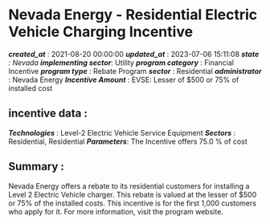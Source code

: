 # Nevada Energy - Residential Electric Vehicle Charging Incentive 
 ***created_at*** : 2021-08-20 00:00:00 
 ***updated_at*** : 2023-07-06 15:11:08 
 ***state** : Nevada 
 **implementing sector***: Utility 
 ***program category*** : Financial Incentive 
 ***program type*** : Rebate Program 
 ***sector*** : Residential 
 ***administrator*** : Nevada Energy 
 ***Incentive Amount*** : EVSE: Lesser of $500 or 75% of installed cost

 
 ## incentive data : 
 ***Technologies*** : Level-2 Electric Vehicle Service Equipment 
 ***Sectors*** : Residential, Residential 
 ***Parameters***: The Incentive offers 75.0 % of cost 
 
 ## Summary : 
 Nevada Energy offers a rebate to its residential customers for installing a
Level 2 Electric Vehicle charger. This rebate is valued at the lesser of $500
or 75% of the installed costs. This incentive is for the first 1,000 customers
who apply for it. For more information, visit the program website.

 
 